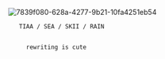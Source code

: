 ![7839f080-628a-4277-9b21-10fa4251eb54](https://github.com/user-attachments/assets/de842701-276a-490e-9b10-b10ccef33b2d)

       TIAA / SEA / SKII / RAIN
 
   
         rewriting is cute






